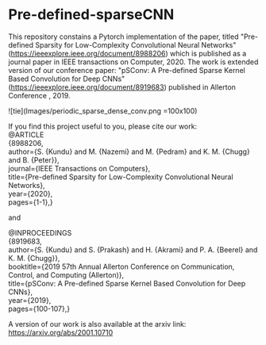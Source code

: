 # Pre-defined-sparseCNN
This repository constains a Pytorch implementation of the paper, titled "Pre-defined Sparsity for Low-Complexity Convolutional Neural Networks" (https://ieeexplore.ieee.org/document/8988206) which is published as a journal paper in IEEE transactions on Computer, 2020. The work is extended version of our conference paper: "pSConv: A Pre-defined Sparse Kernel Based Convolution for Deep CNNs" (https://ieeexplore.ieee.org/document/8919683) published in Allerton Conference , 2019.

![tie](Images/periodic_sparse_dense_conv.png =100x100)


If you find this project useful to you, please cite our work:
\
@ARTICLE\
{8988206, \
author={S. {Kundu} and M. {Nazemi} and M. {Pedram} and K. M. {Chugg} and B. {Peter}}, \
journal={IEEE Transactions on Computers}, \
title={Pre-defined Sparsity for Low-Complexity Convolutional Neural Networks}, \
year={2020}, \
pages={1-1},}


and 



@INPROCEEDINGS\
{8919683, \
author={S. {Kundu} and S. {Prakash} and H. {Akrami} and P. A. {Beerel} and K. M. {Chugg}}, \
booktitle={2019 57th Annual Allerton Conference on Communication, Control, and Computing (Allerton)}, \
title={pSConv: A Pre-defined Sparse Kernel Based Convolution for Deep CNNs}, \
year={2019}, \
pages={100-107},}





A version of our work is also available at the arxiv link: https://arxiv.org/abs/2001.10710
